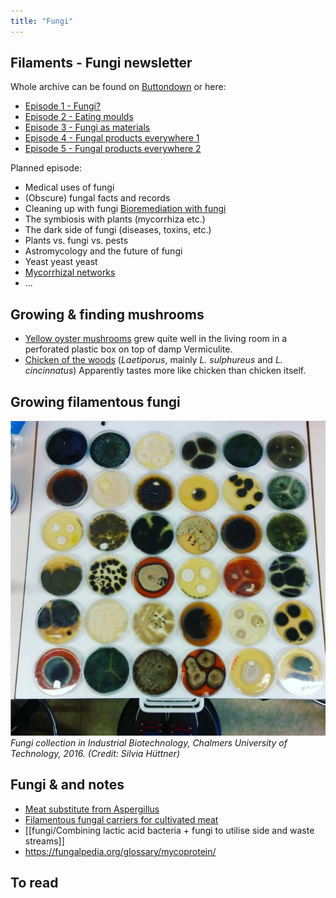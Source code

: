 ```yaml
---
title: "Fungi"
---
```


## Filaments - Fungi newsletter
Whole archive can be found on [Buttondown](https://buttondown.email/Filaments/archive/) or here:
- [Episode 1 - Fungi?](fungi/Episode%201%20-%20Fungi?.md)
- [Episode 2 - Eating moulds](fungi/Episode%202%20-%20Eating%20moulds.md)
- [Episode 3 - Fungi as materials](fungi/Episode%203%20-%20Fungi%20as%20materials.md)
- [Episode 4 - Fungal products everywhere 1](fungi/Episode%204%20-%20Fungal%20products%20everywhere%201.md)
- [Episode 5 - Fungal products everywhere 2](fungi/Episode%205%20-%20Fungal%20products%20everywhere%202.md)

Planned episode:
- Medical uses of fungi
- (Obscure) fungal facts and records
- Cleaning up with fungi [Bioremediation with fungi](fungi/Bioremediation%20with%20fungi.md)
- The symbiosis with plants (mycorrhiza etc.)
- The dark side of fungi (diseases, toxins, etc.)
- Plants vs. fungi vs. pests
- Astromycology and the future of fungi
- Yeast yeast yeast
- [Mycorrhizal networks](fungi/Mycorrhizal%20networks.md)
- ...

## Growing & finding mushrooms
- [Yellow oyster mushrooms](fungi/Yellow%20oyster%20mushrooms.md) grew quite well in the living room in a perforated plastic box on top of damp Vermiculite.
- [Chicken of the woods](fungi/Chicken%20of%20the%20woods.md) (_Laetiporus_, mainly _L. sulphureus_ and _L. cincinnatus_) Apparently tastes more like chicken than chicken itself.



## Growing filamentous fungi
![](projects/attachments/Fungi%20plate%20collection%20Indbio.png)
_Fungi collection in Industrial Biotechnology, Chalmers University of Technology, 2016. (Credit: Silvia Hüttner)_



## Fungi  & and notes
- [Meat substitute from Aspergillus](fungi/Meat%20substitute%20from%20Aspergillus.md)
- [Filamentous fungal carriers for cultivated meat](fungi/Filamentous%20fungal%20carriers%20for%20cultivated%20meat.md)
- [[fungi/Combining lactic acid bacteria + fungi to utilise side and waste streams]]
- https://fungalpedia.org/glossary/mycoprotein/
## To read




